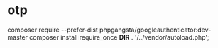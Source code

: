 # otp

composer require --prefer-dist phpgangsta/googleauthenticator:dev-master
composer install
require_once __DIR__ . '/../vendor/autoload.php';
